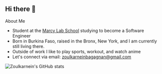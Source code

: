 ## Hi there 👋

<!-- **z-karnein/z-karnein** is a ✨ _special_ ✨ repository because its `README.md` (this file) appears on your GitHub profile. -->

About Me

- Student at the [Marcy Lab School](https://www.marcylabschool.org/) studying to become a Software Engineer
- Born in Burkina Faso, raised in the Bronx, New York, and I am currently still living there.
- Outside of work I like to play sports, workout, and watch anime
- Let's connect via email: zoulkarneinbagagnan@gmail.com



![Zoulkarnein's GitHub stats](https://github-readme-stats.vercel.app/api?username=Z-Karnein&show_icons=true&theme=merko)
